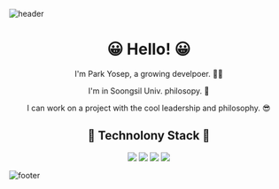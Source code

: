 ![header](https://capsule-render.vercel.app/api?type=wave&color=auto&height=300&section=header&text=Welcome%20to%20GiraffePark&fontSize=70&animation=twinkling)

<h1 align='center'> 😀 Hello! 😀</h1>
<p align='center'>I'm Park Yosep, a growing develpoer. 🧑‍💻 </p>
<p align='center'>I'm in Soongsil Univ. philosopy. 🏫</p>
<p align='center'>I can work on a project with the cool leadership and philosophy. 😎</p>

<h2 align='center'>📖 Technolony Stack 📖 </h2>
<p align='center'>
<img src="https://img.shields.io/badge/Python-3766AB?style=flat-square&logo=Python&logoColor=white"/>
<img src="https://img.shields.io/badge/React-61DAFB?style=flat-square&logo=React&logoColor=black"/>
<img src="https://img.shields.io/badge/ReactNative-61DAFB?style=flat-square&logo=React&logoColor=black"/>
<img src="https://img.shields.io/badge/JavaScript-F7DF1E?style=flat-square&logo=JavaScript&logoColor=black"/>
</p>


![footer](https://capsule-render.vercel.app/api?type=wave&color=gradient&height=200&section=footer&)


